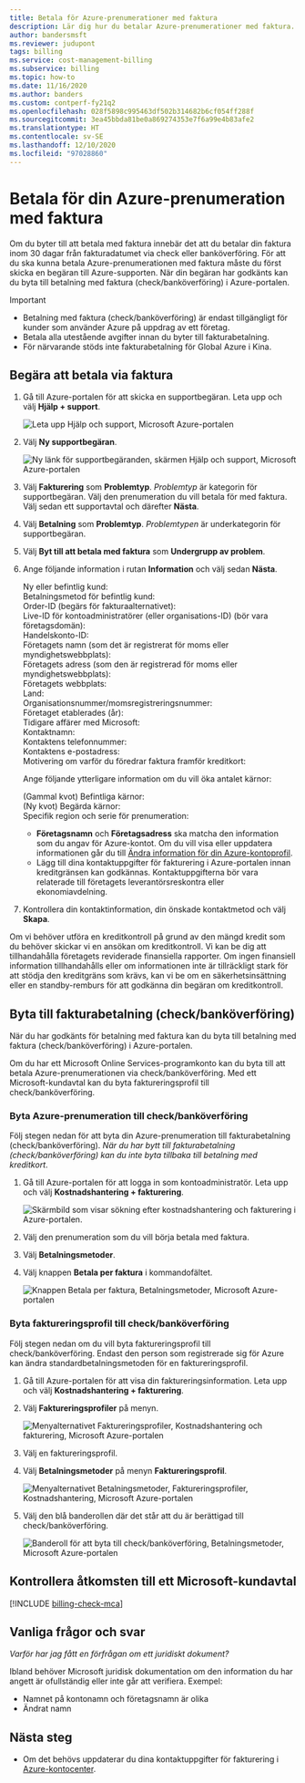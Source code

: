 ```yaml
---
title: Betala för Azure-prenumerationer med faktura
description: Lär dig hur du betalar Azure-prenumerationer med faktura. Se vanliga frågor och svar och visa fler resurser.
author: bandersmsft
ms.reviewer: judupont
tags: billing
ms.service: cost-management-billing
ms.subservice: billing
ms.topic: how-to
ms.date: 11/16/2020
ms.author: banders
ms.custom: contperf-fy21q2
ms.openlocfilehash: 028f5898c995463df502b314682b6cf054ff288f
ms.sourcegitcommit: 3ea45bbda81be0a869274353e7f6a99e4b83afe2
ms.translationtype: HT
ms.contentlocale: sv-SE
ms.lasthandoff: 12/10/2020
ms.locfileid: "97028860"
---
```

# <a name="pay-for-your-azure-subscription-by-invoice"></a>Betala för din Azure-prenumeration med faktura

Om du byter till att betala med faktura innebär det att du betalar din faktura inom 30 dagar från fakturadatumet via check eller banköverföring. För att du ska kunna betala Azure-prenumerationen med faktura måste du först skicka en begäran till Azure-supporten. När din begäran har godkänts kan du byta till betalning med faktura (check/banköverföring) i Azure-portalen.

> [!IMPORTANT]
> * Betalning med faktura (check/banköverföring) är endast tillgängligt för kunder som använder Azure på uppdrag av ett företag.
> * Betala alla utestående avgifter innan du byter till fakturabetalning.
> * För närvarande stöds inte fakturabetalning för Global Azure i Kina.

## <a name="request-to-pay-by-invoice"></a>Begära att betala via faktura

1. Gå till Azure-portalen för att skicka en supportbegäran. Leta upp och välj **Hjälp + support**.

    ![Leta upp Hjälp och support, Microsoft Azure-portalen](./media/pay-by-invoice/search-for-help-and-support.png)

2. Välj **Ny supportbegäran**.

    ![Ny länk för supportbegäranden, skärmen Hjälp och support, Microsoft Azure-portalen](./media/pay-by-invoice/help-and-support.png)

2. Välj **Fakturering** som **Problemtyp**. *Problemtyp* är kategorin för supportbegäran. Välj den prenumeration du vill betala för med faktura. Välj sedan ett supportavtal och därefter **Nästa**.

3. Välj **Betalning** som **Problemtyp**. *Problemtypen* är underkategorin för supportbegäran.

4. Välj **Byt till att betala med faktura** som **Undergrupp av problem**.

5. Ange följande information i rutan **Information** och välj sedan **Nästa**.

     Ny eller befintlig kund:<br>
     Betalningsmetod för befintlig kund:<br>
     Order-ID (begärs för fakturaalternativet):<br>
     Live-ID för kontoadministratörer (eller organisations-ID) (bör vara företagsdomän):<br>
     Handelskonto-ID:<br>
     Företagets namn (som det är registrerat för moms eller myndighetswebbplats):<br>
     Företagets adress (som den är registrerad för moms eller myndighetswebbplats):<br>
     Företagets webbplats:<br>
     Land:<br>
     Organisationsnummer/momsregistreringsnummer:<br>
     Företaget etablerades (år):<br>
     Tidigare affärer med Microsoft:<br>
     Kontaktnamn:<br>
     Kontaktens telefonnummer:<br>
     Kontaktens e-postadress:<br>
     Motivering om varför du föredrar faktura framför kreditkort:<br>

     Ange följande ytterligare information om du vill öka antalet kärnor:<br>

     (Gammal kvot) Befintliga kärnor:<br>
     (Ny kvot) Begärda kärnor:<br>
     Specifik region och serie för prenumeration:<br>

    - **Företagsnamn** och **Företagsadress** ska matcha den information som du angav för Azure-kontot. Om du vill visa eller uppdatera informationen går du till [Ändra information för din Azure-kontoprofil](change-azure-account-profile.md).
    - Lägg till dina kontaktuppgifter för fakturering i Azure-portalen innan kreditgränsen kan godkännas. Kontaktuppgifterna bör vara relaterade till företagets leverantörsreskontra eller ekonomiavdelning.

6. Kontrollera din kontaktinformation, din önskade kontaktmetod och välj **Skapa**.

Om vi behöver utföra en kreditkontroll på grund av den mängd kredit som du behöver skickar vi en ansökan om kreditkontroll. Vi kan be dig att tillhandahålla företagets reviderade finansiella rapporter. Om ingen finansiell information tillhandahålls eller om informationen inte är tillräckligt stark för att stödja den kreditgräns som krävs, kan vi be om en säkerhetsinsättning eller en standby-remburs för att godkänna din begäran om kreditkontroll.

## <a name="switch-to-invoice-pay-checkwire-transfer"></a>Byta till fakturabetalning (check/banköverföring)

När du har godkänts för betalning med faktura kan du byta till betalning med faktura (check/banköverföring) i Azure-portalen.

Om du har ett Microsoft Online Services-programkonto kan du byta till att betala Azure-prenumerationen via check/banköverföring. Med ett Microsoft-kundavtal kan du byta faktureringsprofil till check/banköverföring.

### <a name="switch-azure-subscription-to-checkwire-transfer"></a>Byta Azure-prenumeration till check/banköverföring

Följ stegen nedan för att byta din Azure-prenumeration till fakturabetalning (check/banköverföring). *När du har bytt till fakturabetalning (check/banköverföring) kan du inte byta tillbaka till betalning med kreditkort*.

1. Gå till Azure-portalen för att logga in som kontoadministratör. Leta upp och välj **Kostnadshantering + fakturering**.

    ![Skärmbild som visar sökning efter kostnadshantering och fakturering i Azure-portalen.](./media/pay-by-invoice/search.png)

1. Välj den prenumeration som du vill börja betala med faktura.
1. Välj **Betalningsmetoder**.
1. Välj knappen **Betala per faktura** i kommandofältet.

    ![Knappen Betala per faktura, Betalningsmetoder, Microsoft Azure-portalen](./media/pay-by-invoice/pay-by-invoice.png)

### <a name="switch-billing-profile-to-checkwire-transfer"></a>Byta faktureringsprofil till check/banköverföring

Följ stegen nedan om du vill byta faktureringsprofil till check/banköverföring. Endast den person som registrerade sig för Azure kan ändra standardbetalningsmetoden för en faktureringsprofil.

1. Gå till Azure-portalen för att visa din faktureringsinformation. Leta upp och välj **Kostnadshantering + fakturering**.
1. Välj **Faktureringsprofiler** på menyn.

    ![Menyalternativet Faktureringsprofiler, Kostnadshantering och fakturering, Microsoft Azure-portalen](./media/pay-by-invoice/billing-profile.png)

1. Välj en faktureringsprofil.
1. Välj **Betalningsmetoder** på menyn **Faktureringsprofil**.

   ![Menyalternativet Betalningsmetoder, Faktureringsprofiler, Kostnadshantering, Microsoft Azure-portalen](./media/pay-by-invoice/billing-profile-payment-methods.png)

1. Välj den blå banderollen där det står att du är berättigad till check/banköverföring.

    ![Banderoll för att byta till check/banköverföring, Betalningsmetoder, Microsoft Azure-portalen](./media/pay-by-invoice/customer-led-switch-to-invoice.png)

## <a name="check-access-to-a-microsoft-customer-agreement"></a>Kontrollera åtkomsten till ett Microsoft-kundavtal
[!INCLUDE [billing-check-mca](../../../includes/billing-check-mca.md)]

## <a name="frequently-asked-questions"></a>Vanliga frågor och svar

*Varför har jag fått en förfrågan om ett juridiskt dokument?*

Ibland behöver Microsoft juridisk dokumentation om den information du har angett är ofullständig eller inte går att verifiera. Exempel:

* Namnet på kontonamn och företagsnamn är olika
* Ändrat namn

## <a name="next-steps"></a>Nästa steg

* Om det behövs uppdaterar du dina kontaktuppgifter för fakturering i [Azure-kontocenter](https://account.azure.com/Profile).
